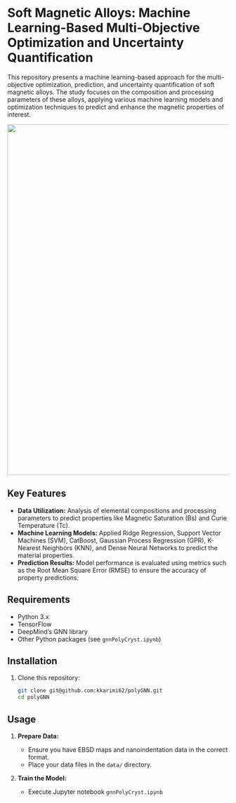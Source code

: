 # Soft Magnetic Alloys: Machine Learning-Based Multi-Objective Optimization and Uncertainty Quantification
This repository presents a machine learning-based approach for the multi-objective optimization, prediction, and uncertainty quantification of soft magnetic alloys. The study focuses on the composition and processing parameters of these alloys, applying various machine learning models and optimization techniques to predict and enhance the magnetic properties of interest.

<img src="workFlow.jpg" width="800"/>

## Key Features

- **Data Utilization:** Analysis of elemental compositions and processing parameters to predict properties like Magnetic Saturation (Bs) and Curie Temperature (Tc).
- **Machine Learning Models:** Applied Ridge Regression, Support Vector Machines (SVM), CatBoost, Gaussian Process Regression (GPR), K-Nearest Neighbors (KNN), and Dense Neural Networks to predict the material properties.
- **Prediction Results:** Model performance is evaluated using metrics such as the Root Mean Square Error (RMSE) to ensure the accuracy of property predictions.

## Requirements

- Python 3.x
- TensorFlow
- DeepMind’s GNN library
- Other Python packages (see `gnnPolyCryst.ipynb`)

## Installation

1. Clone this repository:
    ```bash
    git clone git@github.com:kkarimi62/polyGNN.git
    cd polyGNN
    ```

## Usage

1. **Prepare Data:**
   - Ensure you have EBSD maps and nanoindentation data in the correct format.
   - Place your data files in the `data/` directory.

2. **Train the Model:**
   - Execute Jupyter notebook `gnnPolyCryst.ipynb`
